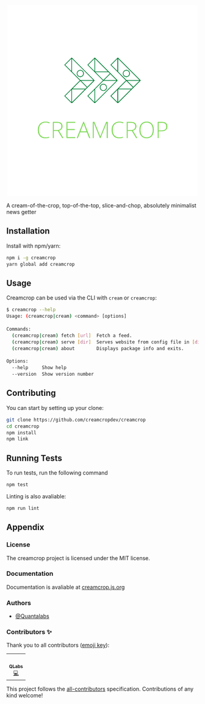 <div align='center'>
<img src="./assets/logo_transp.png">
</div>


A cream-of-the-crop, top-of-the-top, slice-and-chop, absolutely minimalist news getter
## Installation

Install with npm/yarn:
```bash
npm i -g creamcrop
yarn global add creamcrop
```
## Usage

Creamcrop can be used via the CLI with `cream` or `creamcrop`:
```bash
$ creamcrop --help
Usage: (creamcrop|cream) <command> [options]

Commands:
  (creamcrop|cream) fetch [url]  Fetch a feed.
  (creamcrop|cream) serve [dir]  Serves website from config file in [dir].
  (creamcrop|cream) about        Displays package info and exits.

Options:
  --help     Show help                                                 [boolean]
  --version  Show version number                                       [boolean]
```

## Contributing

You can start by setting up your clone:
```bash
git clone https://github.com/creamcropdev/creamcrop
cd creamcrop
npm install
npm link
```
  
## Running Tests

To run tests, run the following command

```bash
npm test
```

Linting is also avaliable:
```bash
npm run lint
```

  
## Appendix

  
### License

The creamcrop project is licensed under the MIT license.

  
### Documentation

Documentation is avaliable at [creamcrop.js.org](https://creamcrop.js.org)

  
### Authors

- [@Quantalabs](https://www.github.com/Quantalabs)

### Contributors ✨

Thank you to all contributors ([emoji key](https://github.com/kentcdodds/all-contributors#emoji-key)):

<!-- ALL-CONTRIBUTORS-LIST:START - Do not remove or modify this section -->
<!-- prettier-ignore-start -->
<!-- markdownlint-disable -->
<table>
  <tr>
    <td align="center"><a href="https://quantalabs.github.io/"><img src="https://avatars.githubusercontent.com/u/55121845?v=4?s=100" width="100px;" alt=""/><br /><sub><b>QLabs</b></sub></a><br /><a href="https://github.com/Quantalabs/creamcrop/commits?author=Quantalabs" title="Code">💻</a></td>
  </tr>
</table>

<!-- markdownlint-restore -->
<!-- prettier-ignore-end -->

<!-- ALL-CONTRIBUTORS-LIST:END -->

This project follows the [all-contributors](https://github.com/kentcdodds/all-contributors) specification.
Contributions of any kind welcome!
